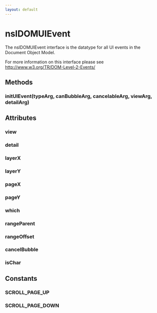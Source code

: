 ```yaml
---
layout: default
---
```


# nsIDOMUIEvent #
  
The nsIDOMUIEvent interface is the datatype for all UI events in the  
Document Object Model.  
  
For more information on this interface please see  
http://www.w3.org/TR/DOM-Level-2-Events/  
  

## Methods ##

### initUIEvent(typeArg, canBubbleArg, cancelableArg, viewArg, detailArg) ###

## Attributes ##

### view ###

### detail ###

### layerX ###

### layerY ###

### pageX ###

### pageY ###

### which ###

### rangeParent ###

### rangeOffset ###

### cancelBubble ###

### isChar ###

## Constants ##

### SCROLL_PAGE_UP ###

### SCROLL_PAGE_DOWN ###
